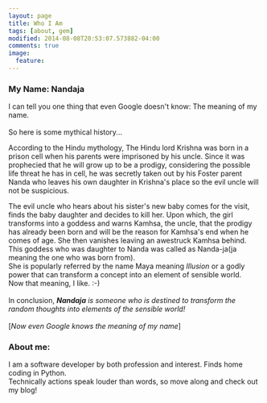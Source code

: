```yaml
---
layout: page
title: Who I Am
tags: [about, gem]
modified: 2014-08-08T20:53:07.573882-04:00
comments: true
image:
  feature:
---
```


<h3>My Name: Nandaja</h3>

I can tell you one thing that even Google doesn't know: The meaning of my name.
<br/><br/>So here is some mythical history...

According to the Hindu mythology, The Hindu lord Krishna was born in a prison cell when his parents
were imprisoned by his uncle. Since it was prophecied that he will grow up to be a prodigy, considering the possible life threat he has in cell, he was secretly taken out by his Foster parent Nanda who leaves his own daughter in Krishna's place so the evil uncle will not be suspicious.

The evil uncle who hears about his sister's new baby comes for the visit, finds the baby daughter
and decides to kill her. Upon which, the girl transforms into a goddess and warns Kamhsa, the uncle,
that the prodigy has already been born and will be the reason for Kamhsa's end when he comes of age.
She then vanishes leaving an awestruck Kamhsa behind.<br/>
This goddess who was daughter to Nanda was called as Nanda-ja(ja meaning the one who was born from).
<br/>
She is popularly referred by the name Maya meaning *Illusion* or a godly power that can transform a
concept into an element of sensible world.
<br/>
Now that meaning, I like. :-)
<br/><br/>
In conclusion, *<b>Nandaja</b> is someone who is destined to transform the random thoughts into elements of the sensible world!*
<br/><br/>[*Now even Google knows the meaning of my name*]



<h3>About me:</h3>


I am a software developer by both profession and interest. Finds home coding in Python.
<br/>
Technically actions speak louder than words, so move along and check out my blog!
<br/>
